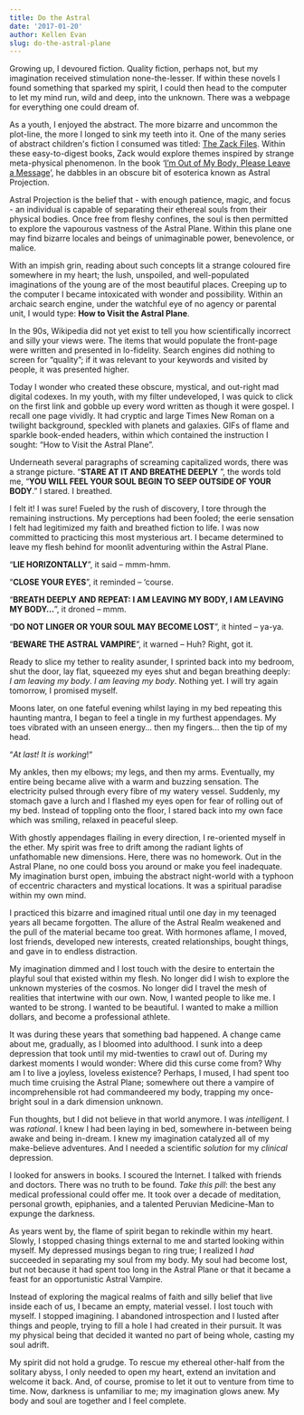 ```yaml
---
title: Do the Astral
date: '2017-01-20'
author: Kellen Evan
slug: do-the-astral-plane
---
```

Growing up, I devoured fiction. Quality fiction, perhaps not, but my imagination received stimulation none-the-lesser. If within these novels I found something that sparked my spirit, I could then head to the computer to let my mind run, wild and deep, into the unknown. There was a webpage for everything one could dream of.

As a youth, I enjoyed the abstract. The more bizarre and uncommon the plot-line, the more I longed to sink my teeth into it. One of the many series of abstract children's fiction I consumed was titled: [The Zack Files](http://amzn.to/2iXH8lS). Within these easy-to-digest books, Zack would explore themes inspired by strange meta-physical phenomenon. In the book ‘[I’m Out of My Body, Please Leave a Message](http://amzn.to/2iXH8lS)’, he dabbles in an obscure bit of esoterica known as Astral Projection.

Astral Projection is the belief that - with enough patience, magic, and focus - an individual is capable of separating their ethereal souls from their physical bodies. Once free from fleshy confines, the soul is then permitted to explore the vapourous vastness of the Astral Plane. Within this plane one may find bizarre locales and beings of unimaginable power, benevolence, or malice.

With an impish grin, reading about such concepts lit a strange coloured fire somewhere in my heart; the lush, unspoiled, and well-populated imaginations of the young are of the most beautiful places. Creeping up to the computer I became intoxicated with wonder and possibility. Within an archaic search engine, under the watchful eye of no agency or parental unit, I would type: **How to Visit the Astral Plane**.

In the 90s, Wikipedia did not yet exist to tell you how scientifically incorrect and silly your views were. The items that would populate the front-page were written and presented in lo-fidelity. Search engines did nothing to screen for “quality”; if it was relevant to your keywords and visited by people, it was presented higher.

Today I wonder who created these obscure, mystical, and out-right mad digital codexes. In my youth, with my filter undeveloped, I was quick to click on the first link and gobble up every word written as though it were gospel. I recall one page vividly. It had cryptic and large Times New Roman on a twilight background, speckled with planets and galaxies. GIFs of flame and sparkle book-ended headers, within which contained the instruction I sought: “How to Visit the Astral Plane”.

Underneath several paragraphs of screaming capitalized words, there was a strange picture. “**STARE AT IT AND BREATHE DEEPLY** ”, the words told me, “**YOU WILL FEEL YOUR SOUL BEGIN TO SEEP OUTSIDE OF YOUR BODY**.” I stared. I breathed.

I felt it! I was sure! Fueled by the rush of discovery, I tore through the remaining instructions. My perceptions had been fooled; the eerie sensation I felt had legitimized my faith and breathed fiction to life. I was now committed to practicing this most mysterious art. I became determined to leave my flesh behind for moonlit adventuring within the Astral Plane.

“**LIE HORIZONTALLY**”, it said – mmm-hmm.

“**CLOSE YOUR EYES**”, it reminded – ‘course.

“**BREATH DEEPLY AND REPEAT: I AM LEAVING MY BODY, I AM LEAVING MY BODY…**”, it droned – mmm.

“**DO NOT LINGER OR YOUR SOUL MAY BECOME LOST**”, it hinted – ya-ya.

“**BEWARE THE ASTRAL VAMPIRE**”, it warned – Huh? Right, got it.

Ready to slice my tether to reality asunder, I sprinted back into my bedroom, shut the door, lay flat, squeezed my eyes shut and began breathing deeply: *I am leaving my body*. *I am leaving my body*. Nothing yet. I will try again tomorrow, I promised myself.

Moons later, on one fateful evening whilst laying in my bed repeating this haunting mantra, I began to feel a tingle in my furthest appendages. My toes vibrated with an unseen energy… then my fingers… then the tip of my head.

“*At last! It is working*!“

My ankles, then my elbows; my legs, and then my arms. Eventually, my entire being became alive with a warm and buzzing sensation. The electricity pulsed through every fibre of my watery vessel. Suddenly, my stomach gave a lurch and I flashed my eyes open for fear of rolling out of my bed. Instead of toppling onto the floor, I stared back into my own face which was smiling, relaxed in peaceful sleep.

With ghostly appendages flailing in every direction, I re-oriented myself in the ether. My spirit was free to drift among the radiant lights of unfathomable new dimensions. Here, there was no homework. Out in the Astral Plane, no one could boss you around or make you feel inadequate. My imagination burst open, imbuing the abstract night-world with a typhoon of eccentric characters and mystical locations. It was a spiritual paradise within my own mind.

I practiced this bizarre and imagined ritual until one day in my teenaged years all became forgotten. The allure of the Astral Realm weakened and the pull of the material became too great. With hormones aflame, I moved, lost friends, developed new interests, created relationships, bought things, and gave in to endless distraction.

My imagination dimmed and I lost touch with the desire to entertain the playful soul that existed within my flesh. No longer did I wish to explore the unknown mysteries of the cosmos. No longer did I travel the mesh of realities that intertwine with our own. Now, I wanted people to like me. I wanted to be strong. I wanted to be beautiful. I wanted to make a million dollars, and become a professional athlete.

It was during these years that something bad happened. A change came about me, gradually, as I bloomed into adulthood. I sunk into a deep depression that took until my mid-twenties to crawl out of. During my darkest moments I would wonder: Where did this curse come from? Why am I to live a joyless, loveless existence? Perhaps, I mused, I had spent too much time cruising the Astral Plane; somewhere out there a vampire of incomprehensible rot had commandeered my body, trapping my once-bright soul in a dark dimension unknown.

Fun thoughts, but I did not believe in that world anymore. I was *intelligent*. I was *rational*. I knew I had been laying in bed, somewhere in-between being awake and being in-dream. I knew my imagination catalyzed all of my make-believe adventures. And I needed a scientific *solution* for my *clinical* depression.

I looked for answers in books. I scoured the Internet. I talked with friends and doctors. There was no truth to be found. *Take this pill*: the best any medical professional could offer me. It took over a decade of meditation, personal growth, epiphanies, and a talented Peruvian Medicine-Man to expunge the darkness.

As years went by, the flame of spirit began to rekindle within my heart. Slowly, I stopped chasing things external to me and started looking within myself. My depressed musings began to ring true; I realized I *had* succeeded in separating my soul from my body. My soul had become lost, but not because it had spent too long in the Astral Plane or that it became a feast for an opportunistic Astral Vampire.

Instead of exploring the magical realms of faith and silly belief that live inside each of us, I became an empty, material vessel. I lost touch with myself. I stopped imagining. I abandoned introspection and I lusted after things and people, trying to fill a hole I had created in their pursuit. It was my physical being that decided it wanted no part of being whole, casting my soul adrift.

My spirit did not hold a grudge. To rescue my ethereal other-half from the solitary abyss, I only needed to open my heart, extend an invitation and welcome it back. And, of course, promise to let it out to venture from time to time. Now, darkness is unfamiliar to me; my imagination glows anew. My body and soul are together and I feel complete.

